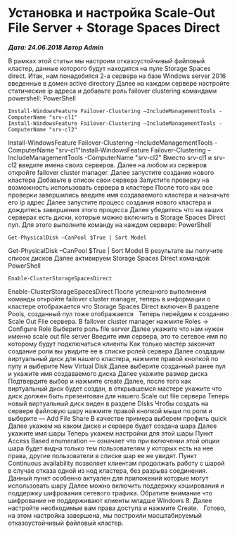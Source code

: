 # Установка и настройка Scale-Out File Server + Storage Spaces Direct                	  
***Дата: 24.06.2018 Автор Admin***

В рамках этой статьи мы настроим отказоустойчивый файловый кластер, данные которого будут находится на пуле Storage Spaces direct.
Итак, нам понадобится 2-а сервера на базе Windows server 2016 введенные в домен active directory
Далее на каждом сервере настройте статические ip адреса и добавьте роль failover clustering командами powershell:
PowerShell
```
Install-WindowsFeature Failover-Clustering –IncludeManagementTools -ComputerName "srv-cl1"
Install-WindowsFeature Failover-Clustering –IncludeManagementTools -ComputerName "srv-cl2"
```
Install-WindowsFeature Failover-Clustering –IncludeManagementTools -ComputerName "srv-cl1"Install-WindowsFeature Failover-Clustering –IncludeManagementTools -ComputerName "srv-cl2"
Вместо srv-cl1 и srv-cl2 введите имена своих серверов.
Далее на любом из серверов откройте failover cluster manager.
Далее запустите создание нового кластера
Добавьте в список свои сервера
Запустите проверку на возможность использовать сервера в кластере
После того как все проверки завершились введите имя создаваемого кластера и назначьте его ip адрес
Далее запустите процесс создания нового кластера и дождитесь завершения этого процесса
Далее убедитесь что на ваших серверах есть диски, которые можно включить в Storage Spaces Direct пул.
Для этого выполните команду на каждом сервере:
PowerShell
```
Get-PhysicalDisk –CanPool $True | Sort Model
```
Get-PhysicalDisk –CanPool $True | Sort Model
В результате вы получите список дисков
Далее активируем Storage Spaces Direct командой:
PowerShell
```
Enable-ClusterStorageSpacesDirect
```
Enable-ClusterStorageSpacesDirect
После успешного выполнения команды откройте failover cluster manager, теперь в информации о кластере отображается что Storage Spaces Direct включен
В разделе Pools, созданный пул тоже отображается
&nbsp;
Теперь перейдем к созданию Scale Out File сервера.
В failover cluster manager нажмите Roles -&gt; Configure Role
Выберите роль file server
Далее укажите что нам нужен именно scale out file server
Введите имя сервера, это то сетевое имя по которому будут подключаться клиенты
Как только мастер закончит создание роли вы увидите ее в списке ролей сервера
Далее создадим виртуальный диск для нашего кластера, нажмите правой кнопкой по пулу и выберите
New Virtual Disk
Далее выберите созданный ранее пул и укажите имя создаваемого диска
Далее укажите размер диска
Подтвердите выбор и нажмите create
Далее, после того как виртуальный диск будет создан, в открывшемся мастере укажите что диск должен быть презентован для нашего Scale out file сервера
Теперь новый виртуальный диск виден в разделе Disks
Чтобы создать на сервере файловую шару нажмите правой кнопкой мыши по роли и выберите &#8212; Add File Share
В качестве примера выберем профиль quick
Далее укажем на каком диске и сервере будет создана шара
Далее укажите имя шары
Теперь укажем настройки для этой шары
Пункт Access Based enumeration &#8212; означает что при включении этой опции шара будет видна только тем пользователям у которых есть на нее права, другие пользователи в списке шар ее не увидят.
Пункт Continuous availability позволяет клиентам продолжать работу с шарой в случае отказа одной из нод кластера, без разрыва соединения. Данный пункт особенно актуален для приложений которые могут использовать шару
Далее можно включить поддержку кэширования и поддержку шифрования сетевого трафика.
Обратите внимание что шифрование не поддерживают клиенты младше Windows 8.
Далее настройте необходимые вам права доступа и нажмите Create.
&nbsp;
Готово, на этом настройка завершена, мы построили масштабируемый отказоустойчивый файловый кластер.
&nbsp;
&nbsp;
&nbsp;
